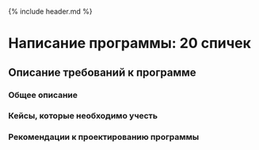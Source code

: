 {% include header.md %}

Написание программы: 20 спичек
====================

Описание требований к программе
---------------------
### Общее описание


### Кейсы, которые необходимо учесть


### Рекомендации к проектированию программы

